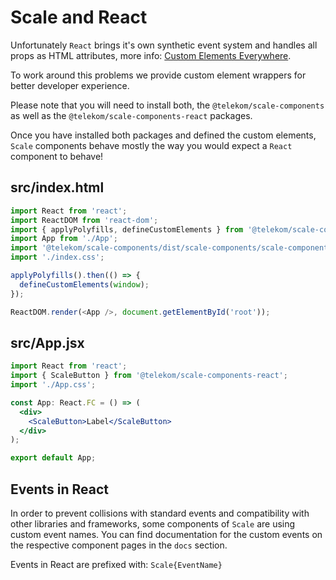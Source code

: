 # Scale and React

Unfortunately `React` brings it's own synthetic event system and handles all props as HTML attributes, more info: <a href="https://custom-elements-everywhere.com/">Custom Elements Everywhere</a>.

To work around this problems we provide custom element wrappers for better developer experience.

Please note that you will need to install both, the `@telekom/scale-components` as well as the `@telekom/scale-components-react` packages.

Once you have installed both packages and defined the custom elements, `Scale` components behave mostly the way you would expect a `React` component to behave!

## src/index.html
```javascript
import React from 'react';
import ReactDOM from 'react-dom';
import { applyPolyfills, defineCustomElements } from '@telekom/scale-components/loader';
import App from './App';
import '@telekom/scale-components/dist/scale-components/scale-components.css';
import './index.css';

applyPolyfills().then(() => {
  defineCustomElements(window);
});

ReactDOM.render(<App />, document.getElementById('root'));
```

## src/App.jsx
```jsx
import React from 'react';
import { ScaleButton } from '@telekom/scale-components-react';
import './App.css';

const App: React.FC = () => (
  <div>
    <ScaleButton>Label</ScaleButton>
  </div>
);

export default App;

```

## Events in React

In order to prevent collisions with standard events and compatibility with other libraries and frameworks, 
some components of `Scale` are using custom event names. You can find documentation for the custom events on the respective component pages in the `docs` section.

Events in React are prefixed with: `Scale{EventName}`